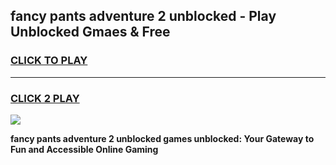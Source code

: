 
## fancy pants adventure 2 unblocked - Play Unblocked Gmaes & Free
<h3>
<a href="https://news.freeplayer.one?title=fancy_pants_adventure_2_unblocked&ref=16F">CLICK TO PLAY</a></h3>
<hr>

<h3>
<a href="https://news.freeplayer.one?title=fancy_pants_adventure_2_unblocked&ref=16F">CLICK 2 PLAY</a>
  
</h3>

<a href="https://news.freeplayer.one?title=fancy_pants_adventure_2_unblocked&ref=16F/"><img src="https://clearcache.store/games.png"></a>


**fancy pants adventure 2 unblocked games unblocked: Your Gateway to Fun and Accessible Online Gaming**
